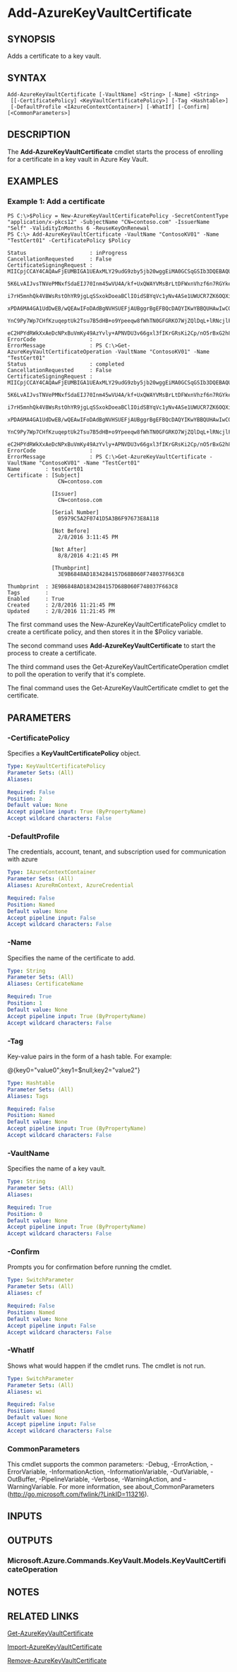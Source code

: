 ﻿---
external help file: Microsoft.Azure.Commands.KeyVault.dll-Help.xml
Module Name: AzureRM.KeyVault
ms.assetid: 89299823-3382-402D-9458-519466748051
online version: https://docs.microsoft.com/en-us/powershell/module/azurerm.keyvault/add-azurekeyvaultcertificate
schema: 2.0.0
---

# Add-AzureKeyVaultCertificate

## SYNOPSIS
Adds a certificate to a key vault.

## SYNTAX

```
Add-AzureKeyVaultCertificate [-VaultName] <String> [-Name] <String>
 [[-CertificatePolicy] <KeyVaultCertificatePolicy>] [-Tag <Hashtable>]
 [-DefaultProfile <IAzureContextContainer>] [-WhatIf] [-Confirm] [<CommonParameters>]
```

## DESCRIPTION
The **Add-AzureKeyVaultCertificate** cmdlet starts the process of enrolling for a certificate in a key vault in Azure Key Vault.

## EXAMPLES

### Example 1: Add a certificate
```
PS C:\>$Policy = New-AzureKeyVaultCertificatePolicy -SecretContentType "application/x-pkcs12" -SubjectName "CN=contoso.com" -IssuerName "Self" -ValidityInMonths 6 -ReuseKeyOnRenewal
PS C:\> Add-AzureKeyVaultCertificate -VaultName "ContosoKV01" -Name "TestCert01" -CertificatePolicy $Policy

Status                    : inProgress
CancellationRequested     : False
CertificateSigningRequest : MIICpjCCAY4CAQAwFjEUMBIGA1UEAxMLY29udG9zby5jb20wggEiMA0GCSqGSIb3DQEBAQUAA4IBDwAwggEKAoIBAQC73w3VRBOlgJ5Od1PjDh+2ytngNZp+ZP4fkuX8K1Ti5LA6Ih7eWx1fgAN/iTb6l
                            5K6LvAIJvsTNVePMNxfSdaEIJ70Inm45wVU4A/kf+UxQWAYVMsBrLtDFWxnVhzf6n7RGYke6HLBj3j5ASb9g+olSs6eON25ibF0t+u6JC+sIR0LmVGar9Q0eZys1rdfzJBIKq+laOM7z2pJijb5ANqve9
                            i7rH5mnhQk4V8WsRstOhYR9jgLqSSxokDoeaBClIOidSBYqVc1yNv4ASe1UWUCR7ZK6OQXiecNWSWPmgWEyawu6AR9eb1YotCr2ScheMOCxlm3103luitxrd8A7kMjAgMBAAGgSzBJBgkqhkiG9w0BCQ4
                            xPDA6MA4GA1UdDwEB/wQEAwIFoDAdBgNVHSUEFjAUBggrBgEFBQcDAQYIKwYBBQUHAwIwCQYDVR0TBAIwADANBgkqhkiG9w0BAQsFAAOCAQEAIHhsDJV37PKi8hor5eQf7+Tct1preIvSwqV0NF6Uo7O6
                            YnC9Py7Wp7CHfKzuqeptUk2Tsu7B5dHB+o9Ypeeqw8fWhTN0GFGRKO7WjZQlDqL+lRNcjlFSaP022oIP0kmvVhBcmZqRQlALXccAaxEclFA/3y/aNj2gwWeKpH/pwAkZ39zMEzpQCaRfnQk7e3l4MV8cf
                            eC2HPYdRWkXxAeDcNPxBuVmKy49AzYvly+APNVDU3v66gxl3fIKrGRsKi2Cp/nO5rBxG2h8t+0Za4l/HJ7ZWR9wKbd/xg7JhdZZFVBxMHYzw8KQ0ys13x8HY+PXU92Y7yD3uC2Rcj+zbAf+Kg==
ErrorCode                 :
ErrorMessage              : PS C:\>Get-AzureKeyVaultCertificateOperation -VaultName "ContosoKV01" -Name "TestCert01"
Status                    : completed
CancellationRequested     : False
CertificateSigningRequest : MIICpjCCAY4CAQAwFjEUMBIGA1UEAxMLY29udG9zby5jb20wggEiMA0GCSqGSIb3DQEBAQUAA4IBDwAwggEKAoIBAQC73w3VRBOlgJ5Od1PjDh+2ytngNZp+ZP4fkuX8K1Ti5LA6Ih7eWx1fgAN/iTb6l
                            5K6LvAIJvsTNVePMNxfSdaEIJ70Inm45wVU4A/kf+UxQWAYVMsBrLtDFWxnVhzf6n7RGYke6HLBj3j5ASb9g+olSs6eON25ibF0t+u6JC+sIR0LmVGar9Q0eZys1rdfzJBIKq+laOM7z2pJijb5ANqve9
                            i7rH5mnhQk4V8WsRstOhYR9jgLqSSxokDoeaBClIOidSBYqVc1yNv4ASe1UWUCR7ZK6OQXiecNWSWPmgWEyawu6AR9eb1YotCr2ScheMOCxlm3103luitxrd8A7kMjAgMBAAGgSzBJBgkqhkiG9w0BCQ4
                            xPDA6MA4GA1UdDwEB/wQEAwIFoDAdBgNVHSUEFjAUBggrBgEFBQcDAQYIKwYBBQUHAwIwCQYDVR0TBAIwADANBgkqhkiG9w0BAQsFAAOCAQEAIHhsDJV37PKi8hor5eQf7+Tct1preIvSwqV0NF6Uo7O6
                            YnC9Py7Wp7CHfKzuqeptUk2Tsu7B5dHB+o9Ypeeqw8fWhTN0GFGRKO7WjZQlDqL+lRNcjlFSaP022oIP0kmvVhBcmZqRQlALXccAaxEclFA/3y/aNj2gwWeKpH/pwAkZ39zMEzpQCaRfnQk7e3l4MV8cf
                            eC2HPYdRWkXxAeDcNPxBuVmKy49AzYvly+APNVDU3v66gxl3fIKrGRsKi2Cp/nO5rBxG2h8t+0Za4l/HJ7ZWR9wKbd/xg7JhdZZFVBxMHYzw8KQ0ys13x8HY+PXU92Y7yD3uC2Rcj+zbAf+Kg==
ErrorCode                 :
ErrorMessage              : PS C:\>Get-AzureKeyVaultCertificate -VaultName "ContosoKV01" -Name "TestCert01"
Name        : testCert01
Certificate : [Subject]
                CN=contoso.com

              [Issuer]
                CN=contoso.com

              [Serial Number]
                05979C5A2F0741D5A3B6F97673E8A118

              [Not Before]
                2/8/2016 3:11:45 PM

              [Not After]
                8/8/2016 4:21:45 PM

              [Thumbprint]
                3E9B6848AD1834284157D68B060F748037F663C8

Thumbprint  : 3E9B6848AD1834284157D68B060F748037F663C8
Tags        :
Enabled     : True
Created     : 2/8/2016 11:21:45 PM
Updated     : 2/8/2016 11:21:45 PM
```

The first command uses the New-AzureKeyVaultCertificatePolicy cmdlet to create a certificate policy, and then stores it in the $Policy variable.

The second command uses **Add-AzureKeyVaultCertificate** to start the process to create a certificate.

The third command uses the Get-AzureKeyVaultCertificateOperation cmdlet to poll the operation to verify that it's complete.

The final command uses the Get-AzureKeyVaultCertificate cmdlet to get the certificate.

## PARAMETERS

### -CertificatePolicy
Specifies a **KeyVaultCertificatePolicy** object.

```yaml
Type: KeyVaultCertificatePolicy
Parameter Sets: (All)
Aliases: 

Required: False
Position: 2
Default value: None
Accept pipeline input: True (ByPropertyName)
Accept wildcard characters: False
```

### -DefaultProfile
The credentials, account, tenant, and subscription used for communication with azure

```yaml
Type: IAzureContextContainer
Parameter Sets: (All)
Aliases: AzureRmContext, AzureCredential

Required: False
Position: Named
Default value: None
Accept pipeline input: False
Accept wildcard characters: False
```

### -Name
Specifies the name of the certificate to add.

```yaml
Type: String
Parameter Sets: (All)
Aliases: CertificateName

Required: True
Position: 1
Default value: None
Accept pipeline input: True (ByPropertyName)
Accept wildcard characters: False
```

### -Tag
Key-value pairs in the form of a hash table. For example:

@{key0="value0";key1=$null;key2="value2"}

```yaml
Type: Hashtable
Parameter Sets: (All)
Aliases: Tags

Required: False
Position: Named
Default value: None
Accept pipeline input: True (ByPropertyName)
Accept wildcard characters: False
```

### -VaultName
Specifies the name of a key vault.

```yaml
Type: String
Parameter Sets: (All)
Aliases: 

Required: True
Position: 0
Default value: None
Accept pipeline input: True (ByPropertyName)
Accept wildcard characters: False
```

### -Confirm
Prompts you for confirmation before running the cmdlet.

```yaml
Type: SwitchParameter
Parameter Sets: (All)
Aliases: cf

Required: False
Position: Named
Default value: None
Accept pipeline input: False
Accept wildcard characters: False
```

### -WhatIf
Shows what would happen if the cmdlet runs.
The cmdlet is not run.

```yaml
Type: SwitchParameter
Parameter Sets: (All)
Aliases: wi

Required: False
Position: Named
Default value: None
Accept pipeline input: False
Accept wildcard characters: False
```

### CommonParameters
This cmdlet supports the common parameters: -Debug, -ErrorAction, -ErrorVariable, -InformationAction, -InformationVariable, -OutVariable, -OutBuffer, -PipelineVariable, -Verbose, -WarningAction, and -WarningVariable. For more information, see about_CommonParameters (http://go.microsoft.com/fwlink/?LinkID=113216).

## INPUTS

## OUTPUTS

### Microsoft.Azure.Commands.KeyVault.Models.KeyVaultCertificateOperation

## NOTES

## RELATED LINKS

[Get-AzureKeyVaultCertificate](./Get-AzureKeyVaultCertificate.md)

[Import-AzureKeyVaultCertificate](./Import-AzureKeyVaultCertificate.md)

[Remove-AzureKeyVaultCertificate](./Remove-AzureKeyVaultCertificate.md)
